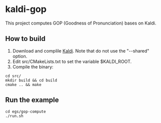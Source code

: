 
# kaldi-gop
This project computes GOP (Goodness of Pronunciation) bases on Kaldi.

## How to build
1. Download and complile [Kaldi](http://www.kaldi-asr.org). Note that do not use the "--shared" option.
1. Edit src/CMakeLists.txt to set the variable $KALDI_ROOT.
1. Compile the binary:
```
cd src/
mkdir build && cd build
cmake .. && make
```
## Run the example
```
cd egs/gop-compute
./run.sh
